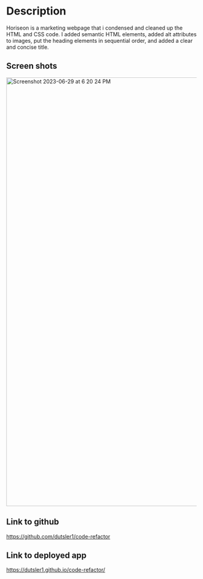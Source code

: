 # Description
Horiseon is a marketing webpage that i condensed and cleaned up the HTML and CSS code. I added semantic HTML elements, added alt attributes to images, put the heading elements in sequential order, and added a clear and concise title. 

## Screen shots 
<img width="1136" alt="Screenshot 2023-06-29 at 6 20 24 PM" src="https://github.com/dutsler1/code-refactor/assets/131929777/cb0c410d-26ac-4d7d-820f-d9c335c2ded7">


## Link to github
https://github.com/dutsler1/code-refactor


## Link to deployed app
https://dutsler1.github.io/code-refactor/
